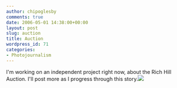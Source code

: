 ```yaml
---
author: chipoglesby
comments: true
date: 2006-05-01 14:38:00+00:00
layout: post
slug: auction
title: Auction
wordpress_id: 71
categories:
- Photojournalism
---
```


I'm working on an independent project right now, about the Rich Hill Auction.  I'll post more as I progress through this story.[![](http://photos1.blogger.com/blogger/3124/2183/400/auction1.jpg)](http://photos1.blogger.com/blogger/3124/2183/1600/auction1.jpg)
